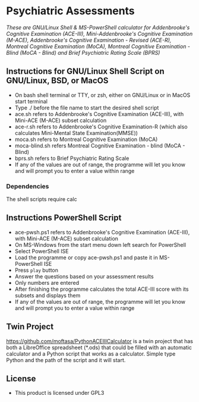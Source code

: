 # Psychiatric Assessments
_These are GNU/Linux Shell & MS-PowerShell calculator for Addenbrooke's Cognitive Examination (ACE-III), Mini-Addenbrooke's Cognitive Examination (M-ACE), Addenbrooke's Cognitive Examination - Revised (ACE-R), Montreal Cognitive Examination (MoCA), Montreal Cognitive Examination - Blind (MoCA - Blind) and Brief Psychiatric Rating Scale (BPRS)_

## Instructions for GNU/Linux Shell Script on GNU/Linux, BSD, or MacOS
- On bash shell terminal or TTY, or zsh, either on GNU/Linux or in MacOS start terminal
- Type ./ before the file name to start the desired shell script
- ace.sh refers to Addenbrooke's Cognitive Examination (ACE-III), with Mini-ACE (M-ACE) subset calculation
- ace-r.sh refers to Addenbrooke's Cognitive Examination-R (which also calculates Mini-Mental State Examination(MMSE))
- moca.sh refers to Montreal Cognitive Examination (MoCA)
- moca-blind.sh refers Montreal Cognitive Examination - blind (MoCA - Blind)
- bprs.sh refers to Brief Psychiatric Rating Scale
- If any of the values are out of range, the programme will let you know and will prompt you to enter a value within range
### Dependencies
The shell scripts require calc

## Instructions PowerShell Script
- ace-pwsh.ps1 refers to Addenbrooke's Cognitive Examination (ACE-III), with Mini-ACE (M-ACE) subset calculation
- On MS-Windows from the start menu down left search for PowerShell
- Select PowerShell ISE
- Load the programme or copy ace-pwsh.ps1 and paste it in MS-PowerShell ISE
- Press `play` button
- Answer the questions based on your assessment results
- Only numbers are entered
- After finishing the programme calculates the total ACE-III score with its subsets and displays them
- If any of the values are out of range, the programme will let you know and will prompt you to enter a value within range

## Twin Project
https://github.com/moftasa/PythonACEIIICalculator is a twin project that has both a LibreOffice spreadsheet (\*.ods) that could be filled with an automatic calculator and a Python script that works as a calculator. Simple type Python and the path of the script and it will start.

## License
- This product is licensed under GPL3

